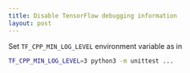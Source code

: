 ```yaml
---
title: Disable TensorFlow debugging information
layout: post
---
```


Set `TF_CPP_MIN_LOG_LEVEL` environment variable as in

```sh
TF_CPP_MIN_LOG_LEVEL=3 python3 -m unittest ...
```
